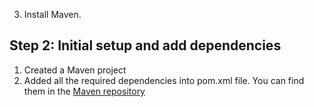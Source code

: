 

3. Install Maven.

## Step 2: Initial setup and add dependencies
1. Created a Maven project
2. Added all the required dependencies into pom.xml file. You can find them in the [Maven repository](https://mvnrepository.com/)
